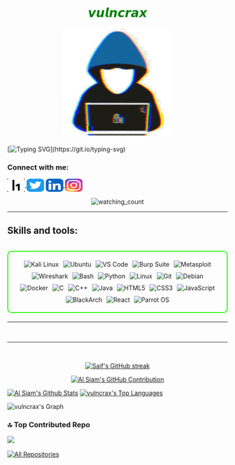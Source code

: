 <h1 style="color:green;" align="center">𝙫𝙪𝙡𝙣𝙘𝙧𝙖𝙭</h1>

<center><img src = "https://github.com/MdAmiruddin/MdAmiruddin/blob/main/Assets/about_me.gif"> </center> 

[![Typing SVG](https://readme-typing-svg.demolab.com?font=Fira+Code&pause=1000&color=38F76F&random=false&width=435&lines=Hi%2C+I'm+Vulncrax%2C+;a+bug+bounty+hunter.)](https://git.io/typing-svg)


<h3 align="left">Connect with me:</h3>
<p align="left">
<a href="https://hackerone.com/vulncrax?type=user" target="blank"> <img align="center" src="https://github.com/vulncrax/assets/blob/main/101.png" alt="vulncrax" height="30" width="40" /> </a>
<a href="https://x.com/vulncrax" target="blank"><img align="center" src="https://github.com/tandpfun/skill-icons/blob/main/icons/Twitter.svg" alt="vulncrax" height="30" width="40" /></a>
<a href="https://www.linkedin.com/in/vulncrax" target="blank"><img align="center" src="https://github.com/tandpfun/skill-icons/blob/main/icons/LinkedIn.svg" alt="vulncrax" height="30" width="40" />
<a href="https://instagram.com/vulncrax" target="blank"><img align="center" src="https://github.com/tandpfun/skill-icons/blob/main/icons/Instagram.svg" alt="vulncrax" height="30" width="40" />

</a>
</p>

<p align="center">
    <img src="https://komarev.com/ghpvc/?username=vulncrax&color=lightgrey" alt="watching_count" />
</p>
 


---

<h2 id="knowledge_skills" align=''>Skills and tools:</h2>

<br>

<div style="border: 2px solid #22F700; border-radius: 10px; padding: 20px; margin-bottom: 20px;">
  <div align="left" style="display: flex; flex-wrap: wrap; justify-content: center; gap: 10px;">
      <img src="https://img.shields.io/badge/Kali_Linux-557C94?style=for-the-badge&logo=kali-linux&color=000000" alt="Kali Linux" />
      <img src="https://img.shields.io/badge/Ubuntu-E95420?style=for-the-badge&logo=ubuntu&color=000000" alt="Ubuntu" />
      <img src="https://img.shields.io/badge/VS_Code-007ACC?style=for-the-badge&logo=visual-studio-code&color=000000" alt="VS Code" />
      <img src="https://img.shields.io/badge/Burp_Suite-FF6633?style=for-the-badge&logo=burp-suite&color=000000" alt="Burp Suite" />
      <img src="https://img.shields.io/badge/Metasploit-008C8C?style=for-the-badge&logo=metasploit&color=000000" alt="Metasploit" />
      <img src="https://img.shields.io/badge/Wireshark-009639?style=for-the-badge&logo=wireshark&color=000000" alt="Wireshark" />
      <img src="https://img.shields.io/badge/Bash-4EAA25?style=for-the-badge&logo=gnu-bash&color=000000" alt="Bash" />
      <img src="https://img.shields.io/badge/Python-3776AB?style=for-the-badge&logo=python&color=000000" alt="Python" />
      <img src="https://img.shields.io/badge/Linux-FCC624?style=for-the-badge&logo=linux&color=000000" alt="Linux" />
      <img src="https://img.shields.io/badge/Git-F05032?style=for-the-badge&logo=git&color=000000" alt="Git" />
      <img src="https://img.shields.io/badge/Debian-D70A53?style=for-the-badge&logo=debian&color=000000" alt="Debian" />
      <img src="https://img.shields.io/badge/Docker-2496ED?style=for-the-badge&logo=docker&color=000000" alt="Docker" />
      <img src="https://img.shields.io/badge/C-00599C?style=for-the-badge&logo=c&color=000000" alt="C" />
      <img src="https://img.shields.io/badge/C%2B%2B-F34B7F?style=for-the-badge&logo=c%2B%2B&color=000000" alt="C++" />
      <img src="https://img.shields.io/badge/Java-007396?style=for-the-badge&logo=java&color=000000" alt="Java" />
      <img src="https://img.shields.io/badge/HTML5-5D4B6C?style=for-the-badge&logo=html5&color=000000" alt="HTML5" />
      <img src="https://img.shields.io/badge/CSS3-2965F1?style=for-the-badge&logo=css3&color=000000" alt="CSS3" />
      <img src="https://img.shields.io/badge/JavaScript-F7DF1E?style=for-the-badge&logo=javascript&color=000000" alt="JavaScript" />
      <img src="https://img.shields.io/badge/BlackArch-0A0A0A?style=for-the-badge&logo=blackarch&color=000000" alt="BlackArch" />
      <img src="https://img.shields.io/badge/React-61DAFB?style=for-the-badge&logo=react&color=000000" alt="React" />
      <img src="https://img.shields.io/badge/Parrot_OS-2E8E8F?style=for-the-badge&logo=parrot&color=000000" alt="Parrot OS" />
   
  </div>
</div>

---
<br>


<hr/>
<br/>

<p align="center">
  <a href="https://github.com/vulncrax">
    <img src="https://github-readme-streak-stats.herokuapp.com/?user=vulncrax&theme=radical&border=7F3FBF&background=0D1117" alt="Saif's GitHub streak"/>
  </a>
</p>

<p align="center">
  <a href="https://github.com/vulncrax">
    <img src="https://github-profile-summary-cards.vercel.app/api/cards/profile-details?username=vulncrax&theme=radical" alt="Al Siam's GitHub Contribution"/>
  </a>
</p>

<a> 
    <a href="https://github.com/vulncrax"><img alt="Al Siam's Github Stats" src="https://denvercoder1-github-readme-stats.vercel.app/api?username=vulncrax&show_icons=true&count_private=true&theme=react&border_color=7F3FBF&bg_color=0D1117&title_color=F85D7F&icon_color=F8D866" height="192px" width="49.5%"/></a>
  <a href="https://github.com/vulncrax"><img alt="vulncrax's Top Languages" src="https://denvercoder1-github-readme-stats.vercel.app/api/top-langs/?username=vulncrax&langs_count=8&layout=compact&theme=react&border_color=7F3FBF&bg_color=0D1117&title_color=F85D7F&icon_color=F8D866" height="192px" width="49.5%"/></a>
  <br/>
</a>

![vulncrax's Graph](https://github-readme-activity-graph.vercel.app/graph?username=vulncrax&custom_title=vulncrax's%20GitHub%20Activity%20Graph&bg_color=0D1117&color=7F3FBF&line=7F3FBF&point=7F3FBF&area_color=FFFFFF&title_color=FFFFFF&area=true)
###  🔝 Top Contributed Repo
![](https://github-contributor-stats.vercel.app/api?username=vulncrax&limit=5&theme=tokyonight&combine_all_yearly_contributions=true)

 


<p align="left">
  <a href="https://github.com/vulncrax?tab=repositories" target="_blank"><img alt="All Repositories" title="All Repositories" src="https://img.shields.io/badge/-All%20Repos-2962FF?style=for-the-badge&logo=koding&logoColor=white"/></a>
</p>

<br/>



<!---
vulncrax/vulncrax is a ✨ special ✨ repository because its `README.md` (this file) appears on your GitHub profile.
You can click the Preview link to take a look at your changes.
--->

